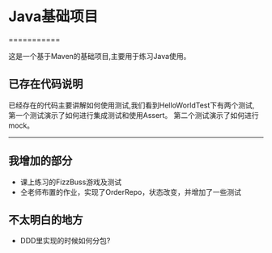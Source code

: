 # Java基础项目
===========

这是一个基于Maven的基础项目,主要用于练习Java使用。

## 已存在代码说明

已经存在的代码主要讲解如何使用测试,我们看到HelloWorldTest下有两个测试,
第一个测试演示了如何进行集成测试和使用Assert。
第二个测试演示了如何进行mock。

----------------

## 我增加的部分
- 课上练习的FizzBuss游戏及测试
- 仝老师布置的作业，实现了OrderRepo，状态改变，并增加了一些测试

## 不太明白的地方
- DDD里实现的时候如何分包?

